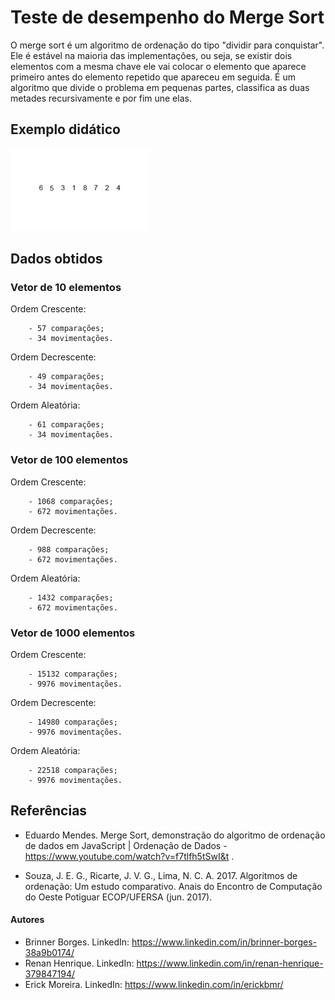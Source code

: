 # Teste de desempenho do Merge Sort

 O merge sort é um algoritmo de ordenação do tipo "dividir para conquistar". Ele é estável na maioria das implementações, ou seja, se existir dois elementos com a mesma chave ele vai colocar o elemento que aparece primeiro antes do elemento repetido que apareceu em seguida.
 É um algoritmo que divide o problema em pequenas partes, classifica as duas metades recursivamente e por fim une elas.

 ## Exemplo didático

 ![merge-gif](assets/mergeSort.gif)


## Dados obtidos

### Vetor de 10 elementos

Ordem Crescente: 

        - 57 comparações;
        - 34 movimentações.

Ordem Decrescente: 

        - 49 comparações;
        - 34 movimentações.

Ordem Aleatória: 

        - 61 comparações;
        - 34 movimentações.




### Vetor de 100 elementos

Ordem Crescente: 

        - 1068 comparações;
        - 672 movimentações.

Ordem Decrescente: 

        - 988 comparações;
        - 672 movimentações.

Ordem Aleatória: 

        - 1432 comparações;
        - 672 movimentações.




### Vetor de 1000 elementos

Ordem Crescente: 

        - 15132 comparações;
        - 9976 movimentações.

Ordem Decrescente: 

        - 14980 comparações;
        - 9976 movimentações.

Ordem Aleatória: 

        - 22518 comparações;
        - 9976 movimentações.


## Referências

* Eduardo Mendes. Merge Sort, demonstração do algoritmo de ordenação de dados em JavaScript | Ordenação de Dados - https://www.youtube.com/watch?v=f7tlfh5tSwI&t .

* Souza, J. E. G., Ricarte, J. V. G., Lima, N. C. A. 2017. Algoritmos de ordenação: Um estudo comparativo. Anais do Encontro de Computação do Oeste Potiguar ECOP/UFERSA (jun. 2017).


#### Autores

* Brinner Borges. LinkedIn: https://www.linkedin.com/in/brinner-borges-38a9b0174/
* Renan Henrique. LinkedIn: https://www.linkedin.com/in/renan-henrique-379847194/
* Erick Moreira. LinkedIn: https://www.linkedin.com/in/erickbmr/

    